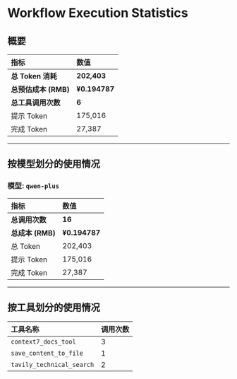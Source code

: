 # Workflow Execution Statistics

## 概要

| 指标 | 数值 |
| :--- | :--- |
| **总 Token 消耗** | **202,403** |
| **总预估成本 (RMB)** | **¥0.194787** |
| **总工具调用次数** | **6** |
| 提示 Token | 175,016 |
| 完成 Token | 27,387 |

---

## 按模型划分的使用情况


### 模型: `qwen-plus`

| 指标 | 数值 |
| :--- | :--- |
| **总调用次数** | **16** |
| **总成本 (RMB)** | **¥0.194787** |
| 总 Token | 202,403 |
| 提示 Token | 175,016 |
| 完成 Token | 27,387 |

---

## 按工具划分的使用情况

| 工具名称 | 调用次数 |
| :--- | :--- |
| `context7_docs_tool` | 3 |
| `save_content_to_file` | 1 |
| `tavily_technical_search` | 2 |

